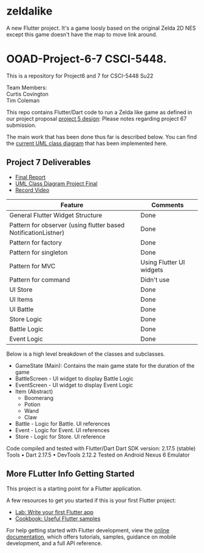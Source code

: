 # zeldalike

A new Flutter project. It's a game loosly based on the original Zelda 2D NES except this game
doesn't have the map to move link around. 

# OOAD-Project-6-7 CSCI-5448.
This is a repository for Project6 and 7 for CSCI-5448 Su22 

Team Members:   
Curtis Covington   
Tim Coleman     


This repo contains Flutter/Dart code to run a Zelda like game as defined in our project proposal [project 5 design](Project_Design_5.pdf): Please notes regarding project 67 submission. 

The main work that has been done thus far is described below. 
You can find the [current UML class diagram](Project_6_Current_UML_Class_Diagram.pdf) that has been implemented here. 


## Project 7 Deliverables

- [Final Report](Final_Report.pdf)
- [UML Class Diagram Project Final](UML_Class_Diagram_Project_Final.pdf)
- [Record Video](recorded_demo.mp4) 


|  Feature |  Comments |
|---|---|
| General Flutter Widget Structure | Done  | 
| Pattern for observer (using flutter based NotificationListner) | Done  | 
| Pattern for factory | Done  | 
| Pattern for singleton  | Done  | 
| Pattern for MVC  | Using Flutter UI widgets  |
| Pattern for command  | Didn't use  | 
| UI Store | Done  | 
| UI Items | Done  | 
| UI Battle | Done  | 
| Store Logic | Done | 
| Battle Logic | Done | 
| Event Logic | Done |


Below is a high level breakdown of the classes and subclasses. 

* GameState (Main): Contains the main game state for the duration of the game
* BattleScreen - UI widget to display Battle Logic
* EventScreen - UI widget to display Event Logic
* Item (Abstract)
    * Boomerang 
    * Potion
    * Wand
    * Claw
* Battle - Logic for Battle. UI references
* Event  - Logic for Event. UI references
* Store - Logic for Store. UI reference

Code compiled and tested with Flutter/Dart
Dart SDK version: 2.17.5 (stable)
Tools • Dart 2.17.5 • DevTools 2.12.2
Tested on Android Nexus 6 Emulator



## More FLutter Info Getting Started

This project is a starting point for a Flutter application.

A few resources to get you started if this is your first Flutter project:

- [Lab: Write your first Flutter app](https://docs.flutter.dev/get-started/codelab)
- [Cookbook: Useful Flutter samples](https://docs.flutter.dev/cookbook)

For help getting started with Flutter development, view the
[online documentation](https://docs.flutter.dev/), which offers tutorials,
samples, guidance on mobile development, and a full API reference.



